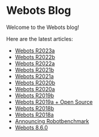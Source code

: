 # Webots Blog

Welcome to the Webots blog!

Here are the latest articles:

- [Webots R2023a](Webots-2023-a-release.md)
- [Webots R2022b](Webots-2022-b-release.md)
- [Webots R2022a](Webots-2022-a-release.md)
- [Webots R2021b](Webots-2021-b-release.md)
- [Webots R2021a](Webots-2021-a-release.md)
- [Webots R2020b](Webots-2020-b-release.md)
- [Webots R2020a](Webots-2020-a-release.md)
- [Webots R2019b](Webots-2019-b-release.md)
- [Webots R2019a + Open Source](Webots-2019-a-release.md)
- [Webots R2018b](Webots-2018-b-release.md)
- [Webots R2018a](Webots-2018-a-release.md)
- [Announcing Robotbenchmark](robotbenchmark.md)
- [Webots 8.6.0](Webots-8-6-0-release.md)
